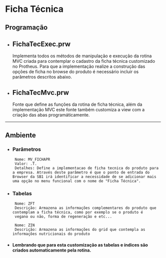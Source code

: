 # __Ficha Técnica__

## __Programação__

- ## __FichaTecExec.prw__

    Implementa todos os métodos de manipulação e execução da rotina MVC criada para contemplar o cadastro da ficha técnica customizado no Protheus. Para que a implementação realize a construção das opções de ficha no browse do produto é necessário incluir os parâmetros descritos abaixo.

- ## __FichaTecMvc.prw__
  Fonte que define as funções da rotina de ficha técnica, além da implementação MVC este fonte também customiza a view com a criação das abas programáticamente.

---

## __Ambiente__

-  ### __Parâmetros__

        Nome: MV_FICHAPR 
        Valor: .T.
        Detalhes: Define a implementacao de ficha tecnica do produto para a empresa. Através deste parâmetro é que o ponto de entrada do Browser da SB1 irá identificar a necessidade de se adicionar mais uma opção no menu funcional com o nome de "Ficha Técnica".

-  ### __Tabelas__

        Nome: ZFT 
        Descrição: Armazena as informações complementares do produto que contemplam a ficha técnica, como por exemplo se o produto é
        vegano ou não, forma de regeneração e etc...

        Nome: ZIN 
        Descrição: Armazena as informações do grid que contempla as informações nutricionais do produto

- #### __Lembrando que para esta customização as tabelas e índices são criados automaticamente pela rotina.__
    
